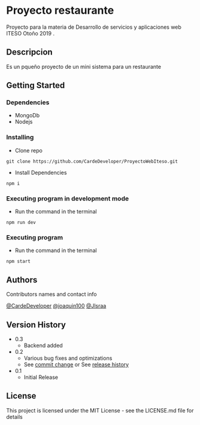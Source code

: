 # Proyecto restaurante

Proyecto para la materia de Desarrollo de servicios y aplicaciones web ITESO Otoño 2019 .

## Descripcion

Es un pqueño proyecto de un mini sistema para un restaurante

## Getting Started

### Dependencies

* MongoDb
* Nodejs

### Installing

* Clone repo
```
git clone https://github.com/CardeDeveloper/ProyectoWebIteso.git
```
* Install Dependencies
```
npm i
```
### Executing program in development mode

*  Run the command in the terminal
```
npm run dev
```

### Executing program

* Run the command in the terminal
```
npm start
```

## Authors

Contributors names and contact info

 [@CardeDeveloper](https://github.com/CardeDeveloper)
 [@joaquin100](https://github.com/joaquin100)
 [@Jlsraa](https://github.com/Jlsraa)

## Version History

* 0.3
    * Backend added
* 0.2
    * Various bug fixes and optimizations
    * See [commit change]() or See [release history]()
* 0.1
    * Initial Release

## License

This project is licensed under the MIT License - see the LICENSE.md file for details

